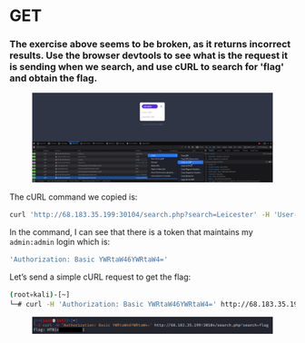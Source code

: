 # GET

### The exercise above seems to be broken, as it returns incorrect results. Use the browser devtools to see what is the request it is sending when we search, and use cURL to search for 'flag' and obtain the flag.

<figure><img src="../../../../../.gitbook/assets/Untitled (1).png" alt=""><figcaption></figcaption></figure>

The cURL command we copied is:

```bash
curl 'http://68.183.35.199:30104/search.php?search=Leicester' -H 'User-Agent: Mozilla/5.0 (X11; Linux x86_64; rv:102.0) Gecko/20100101 Firefox/102.0' -H 'Accept: */*' -H 'Accept-Language: en-US,en;q=0.5' -H 'Accept-Encoding: gzip, deflate' -H 'Referer: http://68.183.35.199:30104/' -H 'Authorization: Basic YWRtaW46YWRtaW4=' -H 'Connection: keep-alive'
```

In the command, I can see that there is a token that maintains my `admin:admin` login which is:

```bash
'Authorization: Basic YWRtaW46YWRtaW4='
```

Let’s send a simple cURL request to get the flag:

```bash
(root💀kali)-[~]
└─# curl -H 'Authorization: Basic YWRtaW46YWRtaW4=' http://68.183.35.199:30104/search.php?search=flag
```

<figure><img src="../../../../../.gitbook/assets/Untitled 1 (1) (1).png" alt=""><figcaption></figcaption></figure>
